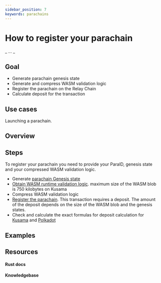 ```yaml
---
sidebar_position: 7
keywords: parachains
---
```


# How to register your parachain
_ ... _

## Goal
- Generate parachain genesis state
- Generate and compress WASM validation logic
- Register the parachain on the Relay Chain
- Calculate deposit for the transaction

## Use cases
Launching a parachain.

## Overview



## Steps

To register your parachain you need to provide your ParaID, genesis state and your compressed WASM validation logic.
 - Generate [parachain Genesis state](https://substrate.dev/cumulus-workshop/#/en/3-parachains/1-launch?id=generate-parachain-genesis-state)
- [Obtain WASM runtime validation logic](https://substrate.dev/cumulus-workshop/#/en/3-parachains/1-launch?id=obtain-wasm-runtime-validation-function).  maximum size of the WASM blob is 750 kilobytes on Kusama 
- Compress WASM validation logic
- [Register the parachain](https://substrate.dev/cumulus-workshop/#/en/3-parachains/2-register?id=parachain-registration). This transaction requires a deposit. The amount of the deposit depends on the size of the WASM blob and the genesis states. 
- Check and calculate the exact formulas for deposit calculation for [Kusama](https://github.com/paritytech/polkadot/blob/04b2383ba6685bacc63a2eb4a1949aebadbc624b/runtime/kusama/src/constants.rs#L26) and [Polkadot](https://github.com/paritytech/polkadot/blob/04b2383ba6685bacc63a2eb4a1949aebadbc624b/runtime/polkadot/src/constants.rs#L27)


## Examples

## Resources
#### Rust docs
#### Knowledgebase 
